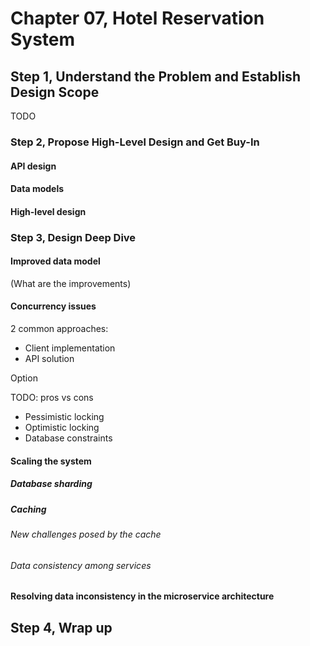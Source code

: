 # Chapter 07, Hotel Reservation System

## Step 1, Understand the Problem and Establish Design Scope

TODO

### Step 2, Propose High-Level Design and Get Buy-In

#### API design

#### Data models

#### High-level design

### Step 3, Design Deep Dive

#### Improved data model

(What are the improvements)

#### Concurrency issues

2 common approaches:

- Client implementation
- API solution

Option

TODO: pros vs cons

- Pessimistic locking
- Optimistic locking
- Database constraints

#### Scaling the system

##### Database sharding

##### Caching

###### New challenges posed by the cache

###### Data consistency among services

#### Resolving data inconsistency in the microservice architecture

## Step 4, Wrap up
